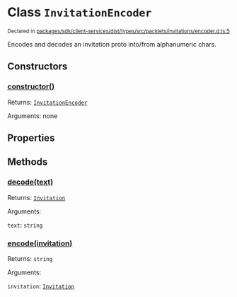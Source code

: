 # Class `InvitationEncoder`
<sub>Declared in [packages/sdk/client-services/dist/types/src/packlets/invitations/encoder.d.ts:5]()</sub>


Encodes and decodes an invitation proto into/from alphanumeric chars.

## Constructors
### [constructor()]()


Returns: <code>[InvitationEncoder](/api/@dxos/client/classes/InvitationEncoder)</code>

Arguments: none

## Properties

## Methods
### [decode(text)]()


Returns: <code>[Invitation](/api/@dxos/client/interfaces/Invitation)</code>

Arguments: 

`text`: <code>string</code>
### [encode(invitation)]()


Returns: <code>string</code>

Arguments: 

`invitation`: <code>[Invitation](/api/@dxos/client/interfaces/Invitation)</code>